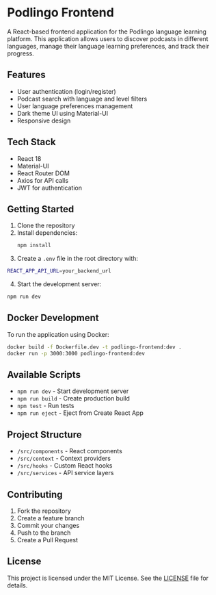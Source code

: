 # Podlingo Frontend

A React-based frontend application for the Podlingo language learning platform. This application allows users to discover podcasts in different languages, manage their language learning preferences, and track their progress.

## Features

- User authentication (login/register)
- Podcast search with language and level filters
- User language preferences management
- Dark theme UI using Material-UI
- Responsive design

## Tech Stack

- React 18
- Material-UI
- React Router DOM
- Axios for API calls
- JWT for authentication

## Getting Started

1. Clone the repository
2. Install dependencies:
    ```bash
    npm install
    ```
3. Create a `.env` file in the root directory with:
```bash
REACT_APP_API_URL=your_backend_url
```
4. Start the development server:
```bash
npm run dev
```

## Docker Development

To run the application using Docker:

```bash
docker build -f Dockerfile.dev -t podlingo-frontend:dev .
docker run -p 3000:3000 podlingo-frontend:dev
```

## Available Scripts

- `npm run dev` - Start development server
- `npm run build` - Create production build
- `npm test` - Run tests
- `npm run eject` - Eject from Create React App

## Project Structure

- `/src/components` - React components
- `/src/context` - Context providers
- `/src/hooks` - Custom React hooks
- `/src/services` - API service layers

## Contributing

1. Fork the repository
2. Create a feature branch
3. Commit your changes
4. Push to the branch
5. Create a Pull Request

## License

This project is licensed under the MIT License. See the [LICENSE](LICENSE) file for details.